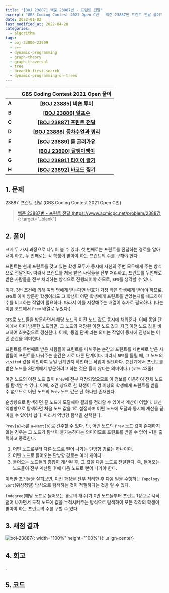 ```yaml
---
title: "[BOJ 23887] 백준 23887번 - 프린트 전달"
excerpt: "GBS Coding Contest 2021 Open C번 - 백준 23887번 프린트 전달 풀이"
date: 2022-01-02
last_modified_at: 2022-04-20
categories:
  - algorithm
tags:
  - boj-23000-23999
  - c++
  - dynamic-programming
  - graph-theory
  - graph-traversal
  - tree
  - breadth-first-search
  - dynamic-programming-on-trees
---
```


|||GBS Coding Contest 2021 Open 풀이|
|:---:|:---:|:---:|
|**A**||**[[BOJ 23885] 비숍 투어](https://burningfalls.github.io/algorithm/boj-23885/)**|
|**B**||**[[BOJ 23886] 알프수](https://burningfalls.github.io/algorithm/boj-23886/)**|
|**C**||**[[BOJ 23887] 프린트 전달](https://burningfalls.github.io/algorithm/boj-23887/)**|
|**D**||**[[BOJ 23888] 등차수열과 쿼리](https://burningfalls.github.io/algorithm/boj-23888/)**|
|**E**||**[[BOJ 23889] 돌 굴러가유](https://burningfalls.github.io/algorithm/boj-23889/)**|
|**F**||**[[BOJ 23890] 달팽이팽이](https://burningfalls.github.io/algorithm/boj-23890/)**|
|**G**||**[[BOJ 23891] 타이어 끌기](https://burningfalls.github.io/algorithm/boj-23891/)**|
|**H**||**[[BOJ 23892] 바코드 찢기](https://burningfalls.github.io/algorithm/boj-23892/)**|

## 1. 문제
$23887$. 프린트 전달 (GBS Coding Contest 2021 Open C번)

> [백준 23887번 - 프린트 전달 (https://www.acmicpc.net/problem/23887)](https://www.acmicpc.net/problem/23887){: target="_blank"}

## 2. 풀이

크게 두 가지 과정으로 나누어 볼 수 있다. 첫 번째로는 프린트를 전달하는 경로를 알아내야 하고, 두 번째로는 각 학생이 받아야 하는 프린트의 수를 구해야 한다.

프린트는 현재 프린트를 갖고 있는 학생 모두가 동시에 자신의 주변 모두에게 주는 방식으로 전달된다. 따라서 프린트를 처음 받은 사람들을 전부 처리하고, 프린트를 두번째로 받은 사람들을 전부 처리하는 방식으로 진행되어야 하므로, `BFS`를 생각할 수 있다. 

이때, $3$번 조건에 의해 여러 명에게 받는다면 번호가 가장 작은 학생에게 받아야 하므로, `BFS`로 이미 방문한 학생이라도 그 학생이 어떤 학생에게 프린트를 받았는지를 체크하여 수를 비교하는 작업이 필요하다. 따라서 이를 저장해주는 배열이 추가로 필요하다. (나는 이를 코드에서 `Prev` 배열로 두었다.)

`BFS`로 노드들을 방문하면서 해당 노드의 이전 노드 값도 동시에 채워준다. 이때 동일 단계에서 이미 방문한 노드라면, 그 노드의 저장된 이전 노드 값과 지금 이전 노드 값을 비교하여 최솟값으로 갱신한다. 이때, ‘동일 단계’라는 의미는 작업이 동시에 진행되는 어떤 순간을 의미한다. 

프린트를 두번째로 받은 사람들이 프린트를 나눠주는 순간과 프린트를 세번째로 받은 사람들이 프린트를 나눠주는 순간은 서로 다른 단계이다. 따라서 `BFS`를 돌릴 때, 그 노드의 `visited` 값을 확인하여 동일 단계인지 확인하는 작업이 필요하다. ($2$단계에서 프린트를 받은 노드를 $3$단계에서 방문하려고 하는 것은 옳지 않다는 의미이다.) (코드 42줄)

어떤 노드의 이전 노드 값이 `Prev`에 전부 저장되었으므로 이 정보를 이용하여 전체 노드를 탐색할 수 있다. 이때, 조건 상으로 한 학생이 두 명 이상의 학생에게 프린트를 받을 수 없으므로 어떤 노드의 `Prev` 노드 값은 단 하나만 존재한다. 

순방향으로 탐색하면 끝 노드에 도달해야 결과를 정리할 수 있어서 계산이 어렵다. 대신 역방향으로 탐색하면 처음 노드 값을 $1$로 설정하며 어떤 노드에 도달과 동시에 계산을 끝마칠 수 있어서 쉽다. 따라서 역방향 탐색을 선택한다. 

`Prev[a]=b`를 `a=Next[b]`로 간주할 수 있다. 단, 어떤 노드의 `Prev` 노드 값이 존재하지 않는 경우는 그 노드가 탐색이 불가능하다는 의미이므로 프린트를 받을 수 없어 $-1$을 출력하고 종료한다.

1.	어떤 노드로부터 다른 노드로 뻗어 나가는 단방향 경로는 하나이다.
1.	어떤 노드로 들어오는 단방향 경로는 여러 개이다.
1.	들어오는 노드들의 총합이 계산된 후, 그 값을 다음 노드로 전달한다. 즉, 들어오는 노드들이 전부 계산된 후에 다음 노드로 뻗어 나가야 한다.

이러한 조건들을 살펴보면, 이전 과정을 전부 처리한 후 다음 일을 수행하는 `Topology Sort`(위상정렬) 방식으로 탐색하는 것이 적절하다는 것을 알 수 있다. 

`Indegree`(해당 노드로 들어오는 경로의 개수)가 $0$인 노드들부터 프린트 $1$장으로 시작, 뻗어 나가면서 도착 노드에 값을 누적시켜주는 방식으로 탐색하여 모든 각각의 학생이 받아야 하는 프린트의 수를 구할 수 있다.

## 3. 채점 결과

![boj-23887](https://user-images.githubusercontent.com/30232837/160979050-dc44835f-d142-41c5-bf0b-8c4a216d039b.png "boj-23887"){: width="100%" height="100%"}{: .align-center}

## 4. 회고

.

## 5. 코드

<script src="https://gist.github.com/BurningFalls/5967b7900a7541e65039c5d9957bd28d.js"></script>